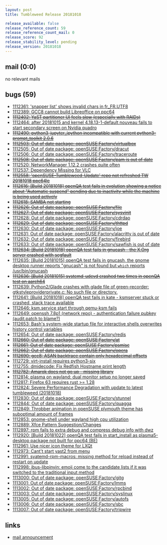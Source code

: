 ```yaml
---
layout: post
title: Tumbleweed Release 20181018

release_available: false
release_reference_count: 59
release_reference_count_mail: 0
release_score: 92
release_stability_level: pending
release_version: 20181018
---
```


## mail (0:0)

no relevant mails

## bugs (59)

<!--more-->

- [1112361: 'snapper list' shows invalid chars in fr_FR.UTF8](https://bugzilla.opensuse.org/show_bug.cgi?id=1112361)
- [1112389: GCC8 cannot build Libreoffice on ppc64](https://bugzilla.opensuse.org/show_bug.cgi?id=1112389)
- ~~[1112402: YaST partitioner UI feels slow (especially with RAIDs)](https://bugzilla.opensuse.org/show_bug.cgi?id=1112402)~~
- [1112464: after  20181015  and kernel 4.18.13-1-default nouveau fails to start secondary screen on Nvidia quadro](https://bugzilla.opensuse.org/show_bug.cgi?id=1112464)
- ~~[1112490: python3-jupyter_ipython incompatible with current python3-prompt_toolkit 2.0.6](https://bugzilla.opensuse.org/show_bug.cgi?id=1112490)~~
- ~~[1112503: Out of date package: openSUSE:Factory/virtualbox](https://bugzilla.opensuse.org/show_bug.cgi?id=1112503)~~
- [1112505: Out of date package: openSUSE:Factory/dracut](https://bugzilla.opensuse.org/show_bug.cgi?id=1112505)
- [1112506: Out of date package: openSUSE:Factory/traceroute](https://bugzilla.opensuse.org/show_bug.cgi?id=1112506)
- ~~[1112508: Out of date package: openSUSE:Factory/pam is out of date](https://bugzilla.opensuse.org/show_bug.cgi?id=1112508)~~
- [1112520: NetworkManager 1.12.2 crashes quite often](https://bugzilla.opensuse.org/show_bug.cgi?id=1112520)
- [1112537: Dependency Missing for VLC](https://bugzilla.opensuse.org/show_bug.cgi?id=1112537)
- ~~[1112558: 'openSUSE-Tumbleweed-Update' repo not refreshed TW 20181018 ppc64le](https://bugzilla.opensuse.org/show_bug.cgi?id=1112558)~~
- ~~[1112616: \[Build 20181018\] openQA test fails in evolution showing a notice about "Automatic suspend" pending due to inactivity while the machine is being used actively](https://bugzilla.opensuse.org/show_bug.cgi?id=1112616)~~
- ~~[1112618: SAMBA not starting](https://bugzilla.opensuse.org/show_bug.cgi?id=1112618)~~
- ~~[1112626: Out of date package: openSUSE:Factory/file](https://bugzilla.opensuse.org/show_bug.cgi?id=1112626)~~
- ~~[1112627: Out of date package: openSUSE:Factory/sysvinit](https://bugzilla.opensuse.org/show_bug.cgi?id=1112627)~~
- [1112628: Out of date package: openSUSE:Factory/cdrdao](https://bugzilla.opensuse.org/show_bug.cgi?id=1112628)
- ~~[1112629: Out of date package: openSUSE:Factory/thttpd](https://bugzilla.opensuse.org/show_bug.cgi?id=1112629)~~
- [1112630: Out of date package: openSUSE:Factory/joe](https://bugzilla.opensuse.org/show_bug.cgi?id=1112630)
- [1112631: Out of date package: openSUSE:Factory/alacritty is out of date](https://bugzilla.opensuse.org/show_bug.cgi?id=1112631)
- [1112632: Out of date package: openSUSE:Factory/firebird](https://bugzilla.opensuse.org/show_bug.cgi?id=1112632)
- [1112633: Out of date package: openSUSE:Factory/sawfish is out of date](https://bugzilla.opensuse.org/show_bug.cgi?id=1112633)
- ~~[1112634: \[Build 20181018\] openQA test fails in gnucash - the X.Org server crashed with segfault](https://bugzilla.opensuse.org/show_bug.cgi?id=1112634)~~
- [1112635: \[Build 20181015\] openQA test fails in gnucash, the gnome desktop runner reports "gnucash" is not found but `which` reports /usr/bin/gnucash](https://bugzilla.opensuse.org/show_bug.cgi?id=1112635)
- ~~[1112636: \[Build 20181015\] systemd-udevd crashed two times in openQA test on aarch64](https://bugzilla.opensuse.org/show_bug.cgi?id=1112636)~~
- [1112639: Python2/Glade crashes with glade file of green-recorder: gtkstyleproviderprivate.c: No such file or directory.](https://bugzilla.opensuse.org/show_bug.cgi?id=1112639)
- [1112641: \[Build 20181018\] openQA test fails in kate - ksmserver stuck or crashed, stack trace available](https://bugzilla.opensuse.org/show_bug.cgi?id=1112641)
- [1112646: ksm.service start through qemu-ksm fails](https://bugzilla.opensuse.org/show_bug.cgi?id=1112646)
- [1112649: openssh 7.8p1 (network repo) - authentication failure pubkey (audit.patch to blame?)](https://bugzilla.opensuse.org/show_bug.cgi?id=1112649)
- [1112653: Bash's system-wide startup file for interactive shells overwrites history control variables](https://bugzilla.opensuse.org/show_bug.cgi?id=1112653)
- [1112654: Out of date package: openSUSE:Factory/redis](https://bugzilla.opensuse.org/show_bug.cgi?id=1112654)
- ~~[1112660: Out of date package: openSUSE:Factory/at](https://bugzilla.opensuse.org/show_bug.cgi?id=1112660)~~
- ~~[1112661: Out of date package: openSUSE:Factory/psmisc](https://bugzilla.opensuse.org/show_bug.cgi?id=1112661)~~
- ~~[1112662: Out of date package: openSUSE:Factory/opera](https://bugzilla.opensuse.org/show_bug.cgi?id=1112662)~~
- ~~[1112690: gcc8: ASAN backtrace contain only hexadecimal offsets](https://bugzilla.opensuse.org/show_bug.cgi?id=1112690)~~
- [1112729: virt-install requires python3-six](https://bugzilla.opensuse.org/show_bug.cgi?id=1112729)
- [1112755: dmidecode: Fix Redfish Hostname print length](https://bugzilla.opensuse.org/show_bug.cgi?id=1112755)
- ~~[1112782: Amarok does not go up - missing library](https://bugzilla.opensuse.org/show_bug.cgi?id=1112782)~~
- [1112814: plasma on wayland: dual monitor setup no longer saved](https://bugzilla.opensuse.org/show_bug.cgi?id=1112814)
- [1112817: Firefox 63 requires rust >= 1.28](https://bugzilla.opensuse.org/show_bug.cgi?id=1112817)
- [1112824: Severe Performance Degradation with update to latest tumbleweed (20181018)](https://bugzilla.opensuse.org/show_bug.cgi?id=1112824)
- [1112830: Out of date package: openSUSE:Factory/stunnel](https://bugzilla.opensuse.org/show_bug.cgi?id=1112830)
- [1112844: Out of date package: openSUSE:Factory/quagga](https://bugzilla.opensuse.org/show_bug.cgi?id=1112844)
- [1112849: Throbber animation in openSUSE plymouth theme has suboptimal amount of frames](https://bugzilla.opensuse.org/show_bug.cgi?id=1112849)
- [1112853: gnome-shell under wayland high cpu utilization](https://bugzilla.opensuse.org/show_bug.cgi?id=1112853)
- [1112889: Xfce Pattern Suggestion/Changes](https://bugzilla.opensuse.org/show_bug.cgi?id=1112889)
- [1112897: rpm fails to extra debug and compress debug info with dwz](https://bugzilla.opensuse.org/show_bug.cgi?id=1112897)
- [1112920: \[Build 20181022\] openQA test fails in start_install as plasma5-desktop package not built for ppc64 (BE)](https://bugzilla.opensuse.org/show_bug.cgi?id=1112920)
- [1112961: Use nicer icon theme for LXQt](https://bugzilla.opensuse.org/show_bug.cgi?id=1112961)
- [1112973: Cant't start yast2 from menu](https://bugzilla.opensuse.org/show_bug.cgi?id=1112973)
- [1112991: syatemd-rpm-macros: missing method for reload instead of restart on update](https://bugzilla.opensuse.org/show_bug.cgi?id=1112991)
- [1112998: ibus-libpinyin: emoji come to the candidate lists if it was switched to the traditional input method](https://bugzilla.opensuse.org/show_bug.cgi?id=1112998)
- [1113000: Out of date package: openSUSE:Factory/gitg](https://bugzilla.opensuse.org/show_bug.cgi?id=1113000)
- [1113001: Out of date package: openSUSE:Factory/lmms](https://bugzilla.opensuse.org/show_bug.cgi?id=1113001)
- [1113002: Out of date package: openSUSE:Factory/rpcbind](https://bugzilla.opensuse.org/show_bug.cgi?id=1113002)
- [1113003: Out of date package: openSUSE:Factory/syslinux](https://bugzilla.opensuse.org/show_bug.cgi?id=1113003)
- [1113005: Out of date package: openSUSE:Factory/autofs](https://bugzilla.opensuse.org/show_bug.cgi?id=1113005)
- [1113006: Out of date package: openSUSE:Factory/sbc](https://bugzilla.opensuse.org/show_bug.cgi?id=1113006)
- [1113007: Out of date package: openSUSE:Factory/tripwire](https://bugzilla.opensuse.org/show_bug.cgi?id=1113007)



## links

- [mail announcement](https://lists.opensuse.org/opensuse-factory/2018-10/msg00231.html)
